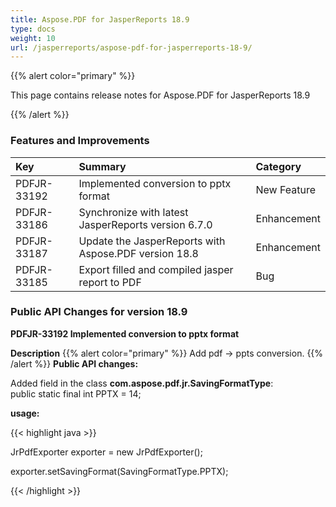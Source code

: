 ```yaml
---
title: Aspose.PDF for JasperReports 18.9
type: docs
weight: 10
url: /jasperreports/aspose-pdf-for-jasperreports-18-9/
---
```


{{% alert color="primary" %}} 

This page contains release notes for Aspose.PDF for JasperReports 18.9

{{% /alert %}}
### **Features and Improvements**

|**Key**|**Summary**|**Category**|
| :- | :- | :- |
|PDFJR-33192|Implemented conversion to pptx format|New Feature|
|PDFJR-33186|Synchronize with latest JasperReports version 6.7.0|Enhancement|
|PDFJR-33187|Update the JasperReports with Aspose.PDF version 18.8|Enhancement|
|PDFJR-33185|Export filled and compiled jasper report to PDF|Bug|
### **Public API Changes for version 18.9**
**PDFJR-33192 Implemented conversion to pptx format**

**Description**
{{% alert color="primary" %}} 
Add pdf -> ppts conversion.
{{% /alert %}}
**Public API changes:**

Added field in the class **com.aspose.pdf.jr.SavingFormatType**:   
public static final int PPTX = 14;

**usage:**

{{< highlight java >}}

 JrPdfExporter exporter = new JrPdfExporter();

exporter.setSavingFormat(SavingFormatType.PPTX);

{{< /highlight >}}
